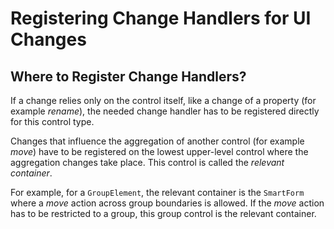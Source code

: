 <!-- loiod5f4de8c177448e7aeb8e560e6061776 -->

# Registering Change Handlers for UI Changes



<a name="loiod5f4de8c177448e7aeb8e560e6061776__section_b3c_kxd_2yb"/>

## Where to Register Change Handlers?

If a change relies only on the control itself, like a change of a property \(for example *rename*\), the needed change handler has to be registered directly for this control type.

Changes that influence the aggregation of another control \(for example *move*\) have to be registered on the lowest upper-level control where the aggregation changes take place. This control is called the *relevant container*.

For example, for a `GroupElement`, the relevant container is the `SmartForm` where a *move* action across group boundaries is allowed. If the *move* action has to be restricted to a group, this group control is the relevant container.


